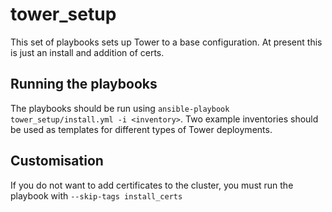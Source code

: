 # tower_setup

This set of playbooks sets up Tower to a base configuration. At present this is just an install and addition of certs.

## Running the playbooks

The playbooks should be run using `ansible-playbook tower_setup/install.yml -i <inventory>`. Two example inventories should be used as templates for different types of Tower deployments.

## Customisation

If you do not want to add certificates to the cluster, you must run the playbook with `--skip-tags install_certs`
